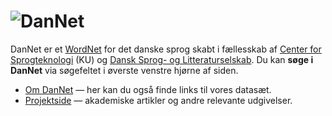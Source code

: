 # ![DanNet](/images/dannet-logo-black.svg)

DanNet er et [WordNet][WordNet] for det danske sprog skabt i fællesskab af [Center for Sprogteknologi][CST] (KU) og [Dansk Sprog- og Litteraturselskab][DSL]. Du kan **søge i DanNet** via søgefeltet i øverste venstre hjørne af siden.

* [Om DanNet][about] — her kan du også finde links til vores datasæt.
* [Projektside][projectpage] — akademiske artikler og andre relevante udgivelser.

[projectpage]: https://cst.ku.dk/projekter/dannet "DanNet-projektsiden"
[about]: /dannet/page/about "Om DanNet"
[DSL]: https://dsl.dk/ "Dansk Sprog- og Litteraturselskab"
[CST]: https://cst.ku.dk/ "Center for Sprogteknologi (Københavns Universitet)"
[Carlsbergfondet]: https://www.carlsbergfondet.dk/da "Carlsbergfondet"
[WordNet]: https://wordnet.princeton.edu/ "What is WordNet?"
